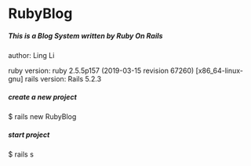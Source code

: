 # RubyBlog

##### This is a Blog System written by Ruby On Rails

author: Ling Li

ruby version: ruby 2.5.5p157 (2019-03-15 revision 67260) [x86_64-linux-gnu]
rails version: Rails 5.2.3

##### create a new project

$ rails new RubyBlog

##### start project

$ rails s


